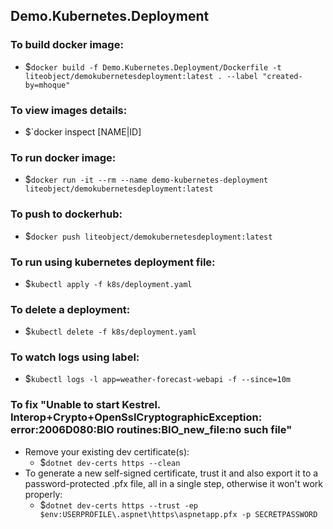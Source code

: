 ## Demo.Kubernetes.Deployment

### To build docker image:
- $`docker build -f Demo.Kubernetes.Deployment/Dockerfile -t liteobject/demokubernetesdeployment:latest . --label "created-by=mhoque"`

### To view images details:
- $`docker inspect [NAME|ID]

### To run docker image:
- $`docker run -it --rm --name demo-kubernetes-deployment liteobject/demokubernetesdeployment:latest`

### To push to dockerhub:
- $`docker push liteobject/demokubernetesdeployment:latest`

### To run using kubernetes deployment file:
- $`kubectl apply -f k8s/deployment.yaml`

### To delete a deployment:
- $`kubectl delete -f k8s/deployment.yaml`

###  To watch logs using label:
- $`kubectl logs -l app=weather-forecast-webapi -f --since=10m`

### To fix "Unable to start Kestrel. Interop+Crypto+OpenSslCryptographicException: error:2006D080:BIO routines:BIO_new_file:no such file"
- Remove your existing dev certificate(s):
  - $`dotnet dev-certs https --clean`
- To generate a new self-signed certificate, trust it and also export it to a password-protected .pfx file, all in a single step, otherwise it won't work properly:
  - $`dotnet dev-certs https --trust -ep $env:USERPROFILE\.aspnet\https\aspnetapp.pfx -p SECRETPASSWORD`